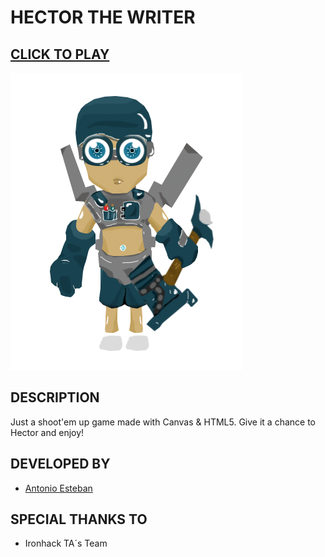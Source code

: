HECTOR THE WRITER
=================

## [CLICK TO PLAY](https://aecdigital.github.io/Hector-the-Writer/)

<img src="https://github.com/AecDigital/Hector-the-Writer/blob/master/img/personaje-2.png"/>

DESCRIPTION
-----------
Just a shoot'em up game made with Canvas & HTML5. 
Give it a chance to Hector and enjoy!

DEVELOPED BY
------------
 - [Antonio Esteban](aecdigitaltransformer@gmail.com)
 

SPECIAL THANKS TO
-----------------
 - Ironhack TA´s Team

